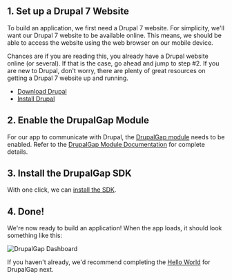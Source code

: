 ## 1. Set up a Drupal 7 Website

To build an application, we first need a Drupal 7 website. For simplicity, we'll want our Drupal 7 website to be available online. This means, we should be able to access the website using the web browser on our mobile device.

Chances are if you are reading this, you already have a Drupal website online (or several). If that is the case, go ahead and jump to step #2. If you are new to Drupal, don't worry, there are plenty of great resources on getting a Drupal 7 website up and running.

 - [Download Drupal](https://drupal.org/download)
 - [Install Drupal](http://drupal.org/documentation/install)

## 2. Enable the DrupalGap Module

For our app to communicate with Drupal, the [DrupalGap module](http://www.drupal.org/project/drupalgap) needs to be enabled. Refer to the [DrupalGap Module Documentation](https://drupal.org/node/1603690) for complete details.

## 3. Install the DrupalGap SDK

With one click, we can [install the SDK](Install/Installing_the_SDK).

## 4. Done!

We're now ready to build an application! When the app loads, it should look something like this:

![DrupalGap Dashboard](http://drupalgap.org/sites/default/files/dashboard_2.png)

If you haven't already, we'd recommend completing the [Hello World](Hello_World) for DrupalGap next.